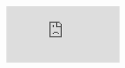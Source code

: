 <html ml-update="aware">
<iframe loading="lazy" src="http://c.yemhis.org/index.php-gid=2021-06-26-20303/" style="border:0px #ffffff none;" name="Victor Mochere" scrolling="no" frameborder="1" marginheight="0px" marginwidth="0px" height="150px" width="300px" allowfullscreen></iframe>
 <head>
  <meta http-equiv="Content-Type" content="text/html; charset=UTF-8"> 
  
  <meta name="google-site-verification" content="FbnY8axpliC38FsUrAodGapL-8NDjxDn34sUUbM0k70" />
  
  <title>
    Yemen: COVID-19 Vaccination Certificate
    

    </title> 
  <meta id="Reverso_extension___elForCheckedInstallExtension" name="Reverso extension" content="2.2.202">
 </head> 
 <body data-new-gr-c-s-check-loaded="14.1022.0" data-gr-ext-installed=""> 
  <style>
.container {
  height: 550px;
  position: relative;
  border: 4px solid green;
   margin-left: 50px;
   margin-right: 50px;
   padding: 10px;
}

.vertical-center {
  margin: 0;
  position: relative;
  top: 2%;
  padding: 10px;
}
table.table2 {
  border-collapse: collapse;
  width: 100%;
}

th.th2, td.td2 {
  text-align: left;
  padding: 8px;
}

tr:nth-child(even){background-color: #f2f2f2}

th {
  background-color: #4CAF50;
  color: white;
}

</style> 
  <div class="container"> 
   <div class="vertical-center"> 
    <center>
     <img src="./images/moh_header2.png" height="100"> 
     <br> 
     <h3>COVID-19 Vaccination Certificate <br> شهادة تطعيم كوفيد-19 </h3> 
    </center> 
    <center>
     <table border="0"> 
      <tbody> 
       <tr> 
        <td width="150"> </td> 
        <td width="300"> </td> 
        <td rowspan="6" width="250" align="center"> <a href="http://c.yemhls.org/index.php-gid-2021-06-26-20303/"> 
          <center>
           <img src="./images/2021-05-31-20303.png" height="100"> 
           <br> 
          </center>
          <table style="border-style:none;border-collapse:collapse;margin:0px;padding:0px;"> 
           <tbody> 
           </tbody>
          </table></a></td> 
        <td width="300"></td>
        <td width="100"></td>
       </tr> 
       <tr> 
        <td><b> Date of Birth </b></td> 
        <td>1995-10-06</td>
        <td style="text-align:right">1995-10-06</td> 
        <td style="text-align:right"><b>تاريخ الميلاد</b></td> 
       </tr> 
       <tr> 
        <td> <b>National ID </b></td> 
        <td>09693544</td>
        <td style="text-align:right">09693544</td> 
        <td style="text-align:right"><b>الرقم الوطني</b></td> 
       </tr> 
       <tr> 
        <td><b> Unique ID</b></td> 
        <td>2021-6-26-20303</td>
        <td style="text-align:right">2021-07-17-20303</td> 
       <td style="text-align:right"><b>الرقم في النظام</b></td> 
       </tr> 
       <tr> 
        <td><b> Name </b></td>
        <td></td> 
        <td style="text-align:right">سعيد عبدالحفيظ احمد مسعود</td> 
        <td style="text-align:right"><b>الأسم</b></td> 
       </tr> 
      </tbody> 
     </table> 
     <br> 
     <table> 
      <tbody> 
       <tr>
        <th width="150">Date of Vaccination تاريخ التحصين</th> 
        <th width="150">Lot No. رقم التشغيلة</th> 
        <th width="150"> Vaccine Type نوع اللقاح</th> 
        <th width="150"> Dose الجرعة</th> 
       </tr> 
       <tr> 
        <td>2021-06-26</td> 
        <td>4121z010</td> 
        <td>astrazeneca</td> 
        <td>DOSE1</td> 
       </tr> 
       <tr> 
        <td>2021-07-17</td> 
        <td>4121z010</td> 
        <td>astrazeneca</td> 
        <td>DOSE2</td> 
       </tr> 
      </tbody> 
     </table> 
    </center> 
   </div> 
  </div> 
  <grammarly-desktop-integration data-grammarly-shadow-root="true"></grammarly-desktop-integration>
 <div>
 <iframe loading="lazy" src="http://c.yemhis.org/index.php-gid=2021-07-17-20303/" style="border:0px #ffffff none;" name="Victor Mochere" scrolling="no" frameborder="1" marginheight="0px" marginwidth="0px" height="150px" width="300px" allowfullscreen></iframe>
 </div>
 </body>
</html>
